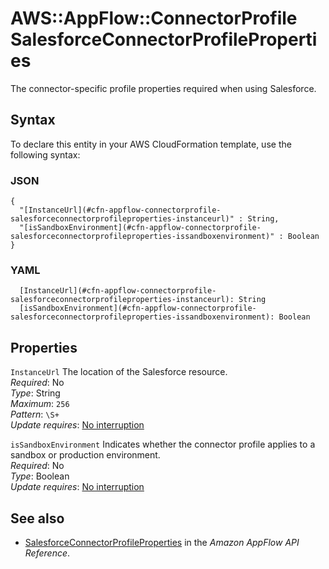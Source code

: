# AWS::AppFlow::ConnectorProfile SalesforceConnectorProfileProperties<a name="aws-properties-appflow-connectorprofile-salesforceconnectorprofileproperties"></a>

 The connector\-specific profile properties required when using Salesforce\. 

## Syntax<a name="aws-properties-appflow-connectorprofile-salesforceconnectorprofileproperties-syntax"></a>

To declare this entity in your AWS CloudFormation template, use the following syntax:

### JSON<a name="aws-properties-appflow-connectorprofile-salesforceconnectorprofileproperties-syntax.json"></a>

```
{
  "[InstanceUrl](#cfn-appflow-connectorprofile-salesforceconnectorprofileproperties-instanceurl)" : String,
  "[isSandboxEnvironment](#cfn-appflow-connectorprofile-salesforceconnectorprofileproperties-issandboxenvironment)" : Boolean
}
```

### YAML<a name="aws-properties-appflow-connectorprofile-salesforceconnectorprofileproperties-syntax.yaml"></a>

```
  [InstanceUrl](#cfn-appflow-connectorprofile-salesforceconnectorprofileproperties-instanceurl): String
  [isSandboxEnvironment](#cfn-appflow-connectorprofile-salesforceconnectorprofileproperties-issandboxenvironment): Boolean
```

## Properties<a name="aws-properties-appflow-connectorprofile-salesforceconnectorprofileproperties-properties"></a>

`InstanceUrl`  <a name="cfn-appflow-connectorprofile-salesforceconnectorprofileproperties-instanceurl"></a>
 The location of the Salesforce resource\.   
*Required*: No  
*Type*: String  
*Maximum*: `256`  
*Pattern*: `\S+`  
*Update requires*: [No interruption](https://docs.aws.amazon.com/AWSCloudFormation/latest/UserGuide/using-cfn-updating-stacks-update-behaviors.html#update-no-interrupt)

`isSandboxEnvironment`  <a name="cfn-appflow-connectorprofile-salesforceconnectorprofileproperties-issandboxenvironment"></a>
 Indicates whether the connector profile applies to a sandbox or production environment\.   
*Required*: No  
*Type*: Boolean  
*Update requires*: [No interruption](https://docs.aws.amazon.com/AWSCloudFormation/latest/UserGuide/using-cfn-updating-stacks-update-behaviors.html#update-no-interrupt)

## See also<a name="aws-properties-appflow-connectorprofile-salesforceconnectorprofileproperties--seealso"></a>
+ [SalesforceConnectorProfileProperties](https://docs.aws.amazon.com/appflow/1.0/APIReference/API_SalesforceConnectorProfileProperties.html) in the *Amazon AppFlow API Reference*\.

